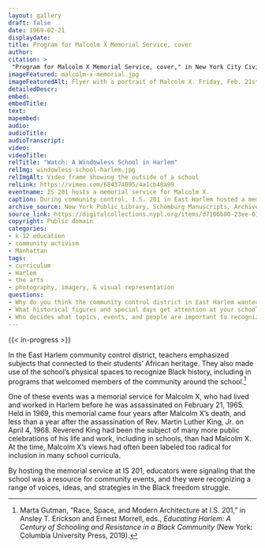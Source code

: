 ```yaml
--- 
layout: gallery
draft: false
date: 1969-02-21
displaydate: 
title: Program for Malcolm X Memorial Service, cover
author: 
citation: >
 "Program for Malcolm X Memorial Service, cover," in New York City Civil Rights History Project, Accessed: [Month Day, Year], https://nyccivilrightshistory.org/gallery/malcolm-x-memorial.
imageFeatured: malcolm-x-memorial.jpg
imageFeaturedAlt: Flyer with a portrait of Malcolm X. Friday, Feb. 21st is Black Awareness day. Born May 19, 1925. Murdered February 21st, 1965. Malcolm X Memorial Service
detailedDescr: 
embed: 
embedTitle: 
text: 
mapembed: 
audio: 
audioTitle: 
audioTranscript: 
video: 
videoTitle: 
relTitle: "Watch: A Windowless School in Harlem"
relImg: windowless-school-harlem.jpg
relImgAlt: Video frame showing the outside of a school
relLink: https://vimeo.com/684374095/4a1cb48a99
eventname: IS 201 hosts a memorial service for Malcolm X.
caption: During community control, I.S. 201 in East Harlem hosted a memorial service for Malcolm X, who had been murdered nearly four years earlier. 
archive_source: New York Public Library, Schomburg Manuscripts, Archives, and Rare Books Division, Schomburg Center for Research in Black Culture, Babette Edwards Education Reform in Harlem collection, SC MG 809, box 6, folder 6.20, Malcolm X.
source_link: https://digitalcollections.nypl.org/items/d7106b80-23ee-0137-5d0e-73c4827ac44a
copyright: Public domain
categories: 
- k-12 education
- community activism
- Manhattan
tags: 
- curriculum 
- Harlem
- the arts
- photography, imagery, & visual representation
questions: 
- Why do you think the community control district in East Harlem wanted to host this event? What connections do you see between community control and Malcom X? 
- What historical figures and special days get attention at your school? How does it matter? 
- Who decides what topics, events, and people are important to recognize at your school?
--- 
```

 
{{< in-progress >}}

In the East Harlem community control district, teachers emphasized subjects that connected to their students’ African heritage. They also made use of the school’s physical spaces to recognize Black history, including in programs that welcomed members of the community around the school.[^1]

One of these events was a memorial service for Malcolm X, who had lived and worked in Harlem before he was assassinated on February 21, 1965. Held in 1969, this memorial came four years after Malcolm X’s death, and less than a year after the assassination of Rev. Martin Luther King, Jr. on April 4, 1968. Reverend King had been the subject of many more public celebrations of his life and work, including in schools, than had Malcolm X. At the time, Malcolm X’s views had often been labeled too radical for inclusion in many school curricula.

By hosting the memorial service at IS 201, educators were signaling that the school was a resource for community events, and they were recognizing a range of voices, ideas, and strategies in the Black freedom struggle.

[^1]: Marta Gutman, “Race, Space, and Modern Architecture at I.S. 201,” in Ansley T. Erickson and Ernest Morrell, eds., *Educating Harlem: A Century of Schooling and Resistance in a Black Community* (New York: Columbia University Press, 2019).
